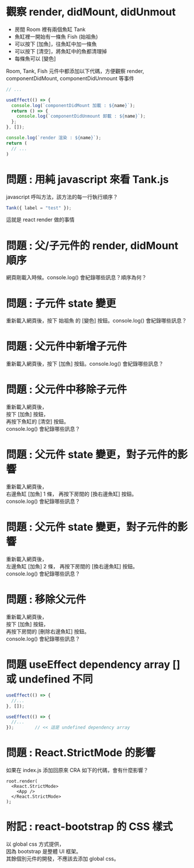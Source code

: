 # 觀察 render, didMount, didUnmout

- 房間 Room 裡有兩個魚缸 Tank
- 魚缸裡一開始有一條魚 Fish (始祖魚)
- 可以按下 [加魚]，往魚缸中加一條魚
- 可以按下 [清空]，將魚缸中的魚都清理掉
- 每條魚可以 [變色]

Room, Tank, Fish 元件中都添加以下代碼，方便觀察 render, componentDidMount, componentDidUnmount 等事件

```javascript
// ...

useEffect(() => {
  console.log(`componentDidMount 加載 : ${name}`);
  return () => {
    console.log(`componentDidUnmount 卸載 : ${name}`);
  };
}, []);

console.log(`render 渲染 : ${name}`);
return (
  // ...
)
```

# 問題 : 用純 javascript 來看 Tank.js

javascript 呼叫方法，該方法的每一行執行順序？  

```js
Tank({ label = "test" });
```

這就是 react render 做的事情

# 問題 : 父/子元件的 render, didMount 順序

網頁剛載入時候。console.log() 會紀錄哪些訊息？順序為何？

# 問題 : 子元件 state 變更

重新載入網頁後，按下 始祖魚 的 [變色] 按鈕。console.log() 會紀錄哪些訊息？

# 問題 : 父元件中新增子元件

重新載入網頁後，按下 [加魚] 按鈕。console.log() 會紀錄哪些訊息？

# 問題 : 父元件中移除子元件

重新載入網頁後，  
按下 [加魚] 按鈕，  
再按下魚缸的 [清空] 按鈕。  
console.log() 會紀錄哪些訊息？

# 問題 : 父元件 state 變更，對子元件的影響

重新載入網頁後，  
右邊魚缸 [加魚] 1 條， 
再按下房間的 [換右邊魚缸] 按鈕。  
console.log() 會紀錄哪些訊息？

# 問題 : 父元件 state 變更，對子元件的影響

重新載入網頁後，  
左邊魚缸 [加魚] 2 條， 
再按下房間的 [換右邊魚缸] 按鈕。  
console.log() 會紀錄哪些訊息？

# 問題 : 移除父元件

重新載入網頁後，  
按下 [加魚] 按鈕，  
再按下房間的 [刪除右邊魚缸] 按鈕。  
console.log() 會紀錄哪些訊息？

# 問題 useEffect dependency array [] 或 undefined 不同

```js
useEffect(() => {
  //...
}, []);

useEffect(() => {
  //...
});        // << 這是 undefined dependency array
```

# 問題 : React.StrictMode 的影響

如果在 index.js 添加回原來 CRA 如下的代碼，會有什麼影響？

```
root.render(
  <React.StrictMode>
    <App />
  </React.StrictMode>
);
```

# 附記 : react-bootstrap 的 CSS 樣式

以 global css 方式提供，  
因為 bootstrap 是整體 UI 框架。  
其餘個別元件的開發，不應該去添加 global css。

